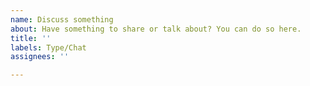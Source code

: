 ```yaml
---
name: Discuss something
about: Have something to share or talk about? You can do so here.
title: ''
labels: Type/Chat
assignees: ''

---
```



